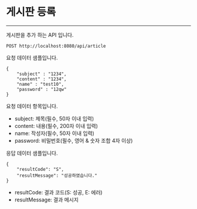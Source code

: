 # 게시판 등록
---
게시판을 추가 하는 API 입니다.
```
POST http://localhost:8080/api/article
```
요청 데이터 샘플입니다.
```
{
	"subject" : "1234",
	"content" : "1234",
	"name" : "test10",
	"password" : "12qw"
}
```
요청 데이터 항목입니다.
* subject: 제목(필수, 50자 이내 입력)
* content: 내용(필수, 200자 이내 입력)
* name: 작성자(필수, 50자 이내 입력)
* password: 비밀번호(필수, 영어 & 숫자 조합 4자 이상)

응답 데이터 샘플입니다.
```
{
    "resultCode": "S",
    "resultMessage": "성공하였습니다."
}
```
* resultCode: 결과 코드(S: 성공, E: 에러)
* resultMessage: 결과 메시지